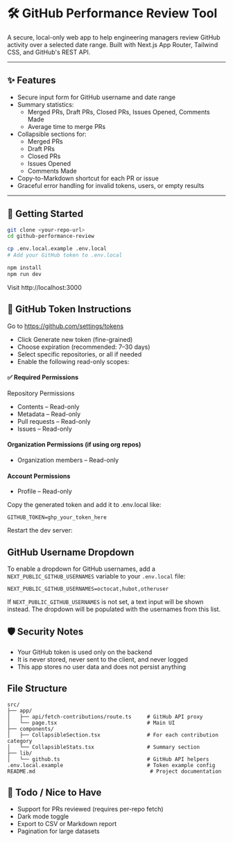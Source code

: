 # 🛠️ GitHub Performance Review Tool

A secure, local-only web app to help engineering managers review GitHub activity over a selected date range. Built with Next.js App Router, Tailwind CSS, and GitHub's REST API.

---

## ✨ Features

- Secure input form for GitHub username and date range
- Summary statistics:
  - Merged PRs, Draft PRs, Closed PRs, Issues Opened, Comments Made
  - Average time to merge PRs
- Collapsible sections for:
  - Merged PRs
  - Draft PRs
  - Closed PRs
  - Issues Opened
  - Comments Made
- Copy-to-Markdown shortcut for each PR or issue
- Graceful error handling for invalid tokens, users, or empty results

---

## 🚀 Getting Started

```bash
git clone <your-repo-url>
cd github-performance-review

cp .env.local.example .env.local
# Add your GitHub token to .env.local

npm install
npm run dev
```

Visit http://localhost:3000

## 🔐 GitHub Token Instructions
Go to https://github.com/settings/tokens

* Click Generate new token (fine-grained)
* Choose expiration (recommended: 7–30 days)
* Select specific repositories, or all if needed
* Enable the following read-only scopes:

#### ✅ Required Permissions
Repository Permissions
* Contents – Read-only
* Metadata – Read-only
* Pull requests – Read-only
* Issues – Read-only

#### Organization Permissions (if using org repos)
* Organization members – Read-only

#### Account Permissions
* Profile – Read-only

Copy the generated token and add it to .env.local like:

```
GITHUB_TOKEN=ghp_your_token_here
```
Restart the dev server:

## GitHub Username Dropdown

To enable a dropdown for GitHub usernames, add a `NEXT_PUBLIC_GITHUB_USERNAMES` variable to your `.env.local` file:

```
NEXT_PUBLIC_GITHUB_USERNAMES=octocat,hubot,otheruser
```

If `NEXT_PUBLIC_GITHUB_USERNAMES` is not set, a text input will be shown instead. The dropdown will be populated with the usernames from this list.

## 🛡️ Security Notes
* Your GitHub token is used only on the backend
* It is never stored, never sent to the client, and never logged
* This app stores no user data and does not persist anything

## File Structure
```
src/
├── app/
│   ├── api/fetch-contributions/route.ts     # GitHub API proxy
│   └── page.tsx                             # Main UI
├── components/
│   ├── CollapsibleSection.tsx               # For each contribution category
│   └── CollapsibleStats.tsx                 # Summary section
├── lib/
│   └── github.ts                            # GitHub API helpers
.env.local.example                           # Token example config
README.md                                     # Project documentation
```

## 🧪 Todo / Nice to Have
* Support for PRs reviewed (requires per-repo fetch)
* Dark mode toggle
* Export to CSV or Markdown report
* Pagination for large datasets

